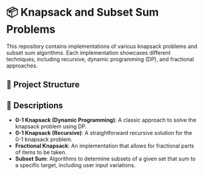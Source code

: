 # 📦 Knapsack and Subset Sum Problems

This repository contains implementations of various knapsack problems and subset sum algorithms. Each implementation showcases different techniques, including recursive, dynamic programming (DP), and fractional approaches.

## 📂 Project Structure


## 📝 Descriptions

- **0-1 Knapsack (Dynamic Programming)**: A classic approach to solve the knapsack problem using DP.
- **0-1 Knapsack (Recursive)**: A straightforward recursive solution for the 0-1 knapsack problem.
- **Fractional Knapsack**: An implementation that allows for fractional parts of items to be taken.
- **Subset Sum**: Algorithms to determine subsets of a given set that sum to a specific target, including user input variations.


